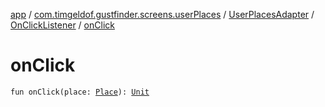 [app](../../../index.md) / [com.timgeldof.gustfinder.screens.userPlaces](../../index.md) / [UserPlacesAdapter](../index.md) / [OnClickListener](index.md) / [onClick](./on-click.md)

# onClick

`fun onClick(place: `[`Place`](../../../com.timgeldof.gustfinder.database/-place/index.md)`): `[`Unit`](https://kotlinlang.org/api/latest/jvm/stdlib/kotlin/-unit/index.html)